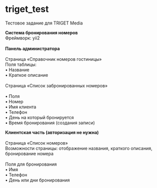 # triget_test
Тестовое задание для TRIGET Media

**Система бронирования номеров**<br>
Фреймворк: yii2<br><br>
**Панель администратора**<br><br>
Страница «Справочник номеров гостиницы»<br>
Поля таблицы:<br>
•	Название<br>
•	Краткое описание<br><br>
Страница «Список забронированных номеров»<br><br>
•	Поля<br>
•	Номер<br>
•	Имя клиента<br>
•	Телефон<br>
•	День на который бронируется<br>
•	Время бронирования (создания записи)<br>

**Клиентская часть (авторизация не нужна)**<br><br>
Страница  «Список номеров» <br>
Возможности страницы: 
отображение названия,
краткого описания,
бронирование номера<br><br>
Поля для бронирования<br>
•	Имя<br>
•	Телефон<br>
•	День или дни бронирования<br>

